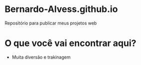 # Bernardo-Alvess.github.io
Repositório para publicar meus projetos web

# O que você vai encontrar aqui?

- Muita diversão e trakinagem